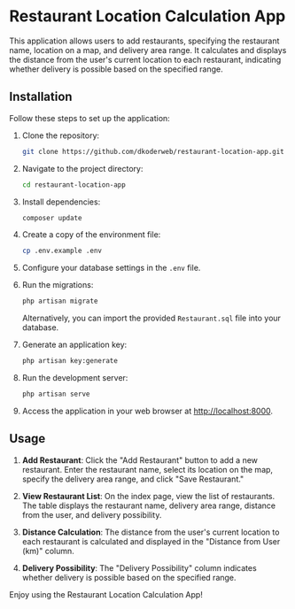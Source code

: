 # Restaurant Location Calculation App

This application allows users to add restaurants, specifying the restaurant name, location on a map, and delivery area range. It calculates and displays the distance from the user's current location to each restaurant, indicating whether delivery is possible based on the specified range.

## Installation

Follow these steps to set up the application:

1. Clone the repository:

   ```bash
   git clone https://github.com/dkoderweb/restaurant-location-app.git
   ```

2. Navigate to the project directory:

   ```bash
   cd restaurant-location-app
   ```

3. Install dependencies:

   ```bash
   composer update
   ```

4. Create a copy of the environment file:

   ```bash
   cp .env.example .env
   ```

5. Configure your database settings in the `.env` file.

6. Run the migrations:

   ```bash
   php artisan migrate
   ```

   Alternatively, you can import the provided `Restaurant.sql` file into your database.

7. Generate an application key:

   ```bash
   php artisan key:generate
   ```

8. Run the development server:

   ```bash
   php artisan serve
   ```

9. Access the application in your web browser at [http://localhost:8000](http://localhost:8000).

## Usage

1. **Add Restaurant**: Click the "Add Restaurant" button to add a new restaurant. Enter the restaurant name, select its location on the map, specify the delivery area range, and click "Save Restaurant."

2. **View Restaurant List**: On the index page, view the list of restaurants. The table displays the restaurant name, delivery area range, distance from the user, and delivery possibility.

3. **Distance Calculation**: The distance from the user's current location to each restaurant is calculated and displayed in the "Distance from User (km)" column.

4. **Delivery Possibility**: The "Delivery Possibility" column indicates whether delivery is possible based on the specified range.

Enjoy using the Restaurant Location Calculation App!